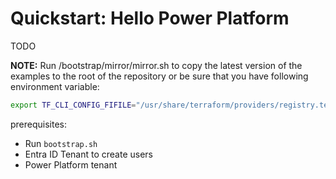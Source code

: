 # Quickstart: Hello Power Platform

TODO

**NOTE:** 
Run /bootstrap/mirror/mirror.sh to copy the latest version of the examples to the root of the repository or be sure that you have following environment variable:

```bash
export TF_CLI_CONFIG_FIFILE="/usr/share/terraform/providers/registry.terraform.io/microsoft/power-platform/mirror.tfrc"
```

prerequisites:
- Run `bootstrap.sh`
- Entra ID Tenant to create users 
- Power Platform tenant